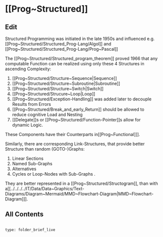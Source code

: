 ﻿---
aliases:
- "structured programming"
---

# [[Prog~Structured]] 

## Edit

Structured Programming was initiated in the late 1950s 
and influenced e.g. [[Prog~Structured/Structured_Prog-Lang/Algol]] and [[Prog~Structured/Structured_Prog-Lang/Prog~Pascal]]

The [[Prog~Structured/Structured_program_theorem]] proved 1966 
that any computable Function can be realized 
using only these 4 Structures in ascending Complexity: 
1. [[Prog~Structured/Structure~Sequence|Sequence]] 
2. [[Prog~Structured/Structure~Subroutine|Subroutine]]  
3. [[Prog~Structured/Structure~Switch|Switch]]  
4. [[Prog~Structured/Strucure~Loop|Loop]] 
5. [[Prog~Structured/Exception-Handling]] was added later to decouple Results from Errors 
6. [[Prog~Structured/Break_and_early_Return]]  should be allowed to reduce cognitive Load and Nesting 
7. [[Delegate]]s or [[Prog~Structured/Function-Pointer]]s allow for dynamic Logic. 

These Components have their Counterparts in[[Prog~Functional]]]. 

Similarly, there are corresponding Link-Structures, 
that provide better Structure than random (GOTO-)Graphs: 
1. Linear Sections 
2. Named Sub-Graphs 
3. Alternatives 
4. Cycles or Loop-Nodes with Sub-Graphs . 

They are better represented in a [[Prog~Structured/Structogram]], 
than with a[[../../../../IT/Data/Data~Graphics/Text-Diagrams/Diagram~Mermaid/MMD~Flowchart-Diagram|MMD~Flowchart-Diagram]]].  

## All Contents


```folderv
```

```ccard
type: folder_brief_live
```

